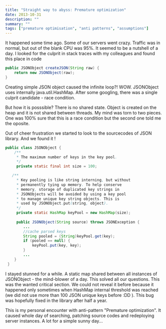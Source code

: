 ```yaml
---
title: "Straight way to abyss: Premature optimization"
date: 2013-10-31
description: ""
summary: ""
tags: ["premature optimisation", "anti patterns", "assumptions"]
---
```


It happened some time ago. Some of our servers went crazy. Traffic was in normal, but out of the blank CPU was 95%. It seemed to be a nutshell of a day. I looked for the culprit in stack traces with my colleagues and found this place in code

```java
public JSONObject createJSON(String raw) {
	return new JSONObject(raw);
}
```

Creating simple JSON object caused the infinite loop?! WOW. JSONObject uses internally java.util.HashMap. After some googling, there was a single culprit candidate - race condition.

But how it is posssible? There is no shared state. Object is created on the heap and it is not shared between threads. My mind was torn to two pieces. One was 100% sure that this is a race condition but the second one told me the oposite.

Out of cheer frustration we started to look to the sourcecodes of JSON library. And we found it !

```java
public class JSONObject {
    /**
     * The maximum number of keys in the key pool.
     */
     private static final int size = 100;

   /**
     * Key pooling is like string interning, but without
     * permanently tying up memory. To help conserve
     * memory, storage of duplicated key strings in
     * JSONObjects will be avoided by using a key pool
     * to manage unique key string objects. This is
     * used by JSONObject.put(string, object).
     */
     private static HashMap keyPool = new HashMap(size);
     
     public JSONObject(String source) throws JSONException {
     	...
        //cache parsed keys
        String pooled = (String)keyPool.get(key);
        if (pooled == null) {        	
            keyPool.put(key, key);
        }
        ...
    }
 }
```

I stayed stunned for a while. A static map shared between all instances of JSONObject - the mind-blower of a day. This solved all our questions. This was the wanted critical section. We could not reveal it before because it happened only sometimes when HashMap internal threshold was reached (we did not use more than 100 JSON unique keys before :DD ). This bug was hopefully fixed in the library after half a year.

This is my personal encounter with anti-pattern "Premature optimization". It caused whole day of searching, patching source codes and redeploying server instances. A lot for a simple sunny day...